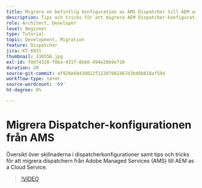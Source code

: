 ```yaml
---
title: Migrera en befintlig konfiguration av AMS Dispatcher till AEM as a Cloud Service
description: Tips och tricks för att migrera AEM Dispatcher-konfigurationen från Adobe Managed Services (AMS) till AEM as a Cloud Service.
role: Architect, Developer
level: Beginner
type: Tutorial
topic: Development, Migration
feature: Dispatcher
jira: KT-6931
thumbnail: 330556.jpg
exl-id: f0d74326-f8ba-431f-8b66-494e20b9e710
duration: 20
source-git-commit: af928e60410022f12207082467d3bd9b818af59d
workflow-type: tm+mt
source-wordcount: '69'
ht-degree: 0%

---
```


# Migrera Dispatcher-konfigurationen från AMS

Översikt över skillnaderna i dispatcherkonfigurationer samt tips och tricks för att migrera dispatchern från Adobe Managed Services (AMS) till AEM as a Cloud Service.

>[!VIDEO](https://video.tv.adobe.com/v/330556?quality=12&learn=on)
